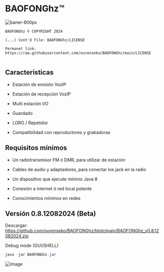 <h1>BAOFONGhz™</h1>

![baner-800px](https://github.com/ourenseko/BAOFONGhz/assets/25538565/2f8f2af3-63df-4168-862d-042b93d8f30c)



```Licencia de uso, not comercial purporses
BAOFONGhz ©️ COPYRIGHT 2024

(...) Cont'd file: BAOFONGhz/LICENSE

Permanet link: https://raw.githubusercontent.com/ourenseko/BAOFONGhz/main/LICENSE


```

Características 
---


- Estación de emisión VozIP

- Estación de recepción VozIP

- Multi estación I/O

- Guardado

- LORO / Repetidor

- Compatibilidad con reproductores y grabadoras 




Requisitos mínimos
---

- Un radiotransmisor FM ó DMR, para utilizar de estación

- Cables de audio y adaptadores, para conectar los jack en la radio

- Un dispositivo que ejecute mínimo Java 8

- Conexión a internet ó red local potente

- Conocimientos mínimos en redes

Versión 0.8.12082024 (Beta)
---
Descargar:  https://github.com/ourenseko/BAOFONGhz/blob/main/BAOFONGhz_v0.8.12082024.zip



Debug mode (GUI/SHELL)
```Java
java -jar BAOFONGhz.jar 
```

![image](https://github.com/user-attachments/assets/987cc60f-5f71-422e-aa5a-aae2fce62429)
